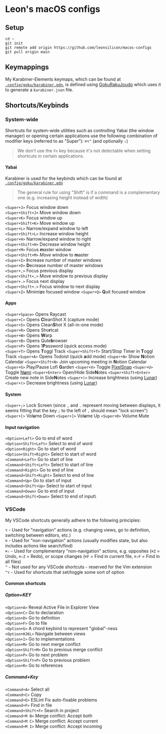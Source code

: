 # Leon's macOS configs

## Setup

```shell
cd ~
git init
git remote add origin https://github.com/leonsilicon/macos-configs
git pull origin main
```

## Keymappings

My Karabiner-Elements keymaps, which can be found at [`.config/goku/karabiner.edn`](./.config/goku/karabiner.edn), is defined using [GokuRakuJoudo](https://github.com/yqrashawn/GokuRakuJoudo) which uses it to generate a `karabiner.json` file.

## Shortcuts/Keybinds

### System-wide

Shortcuts for system-wide utilities such as controlling Yabai (the window manager) or opening certain applications use the following combination of modifier keys (referred to as "Super"): `⌘⌥^` (and optionally `⇧`)

> We don't use the `Fn` key because it's not detectable when setting shortcuts in certain applications.

#### Yabai

Karabiner is used for the keybinds which can be found at [`.config/goku/karabiner.edn`](./.config/goku/karabiner.edn)

> The general rule for using "Shift" is if a command is a complementary one (e.g. increasing height instead of width)

`<Super+J>` Focus window down\
`<Super+Shift+J>` Move window down\
`<Super+K>` Focus window up\
`<Super+Shift+K>` Move window up\
`<Super+L>` Narrow/expand window to left\
`<Super+Shift+L>` Increase window height\
`<Super+H>` Narrow/expand window to right\
`<Super+Shift+H>` Decrease window height\
`<Super+M>` Focus **m**aster window\
`<Super+Shift+M>` _Move_ window to **m**aster\
`<Super+I>` **I**ncrease number of master windows\
`<Super+D>` **D**ecrease number of master windows\
`<Super+,>` Focus previous display\
`<Super+Shift+,>` Move window to previous display\
`<Super+.>` Focus next display\
`<Super+Shift+.>` Focus window to next display\
`<Super+Z>` Minimi**z**e focused window
`<Super+Q>` **Q**uit focused window

#### Apps

`<Super+Space>` Opens Raycast\
`<Super+C>` Opens **C**leanShot X (capture mode)\
`<Super+S>` Opens Clean**S**hot X (all-in-one mode)\
`<Super+R>` Opens Sho**r**tcat\
`<Super+W>` Opens **W**arp\
`<Super+B>` Opens Qute**b**rowser\
`<Super+P>` Opens 1**P**assword (quick access mode)\
`<Super+T>` Opens **T**oggl Track
`<Super+Shift+T>` Start/Stop Timer in **T**oggl Track
`<Super+A>` Opens Todoist (quick **a**dd mode)
`<Super+N>` Show **N**otion Calendar
`<Super+Shift+N>` Join upcoming meeting in **N**otion Calendar
`<Super+G>` Play/Pause Lofi **G**arden
`<Super+X>` Toggle [PixelSnap](https://getpixelsnap.com)
`<Super+U>` Toggle [N**u**mi](https://numi.app)
`<Super+Enter>` Open/Hide Side**N**otes 
`<Super+Shift+Enter>` Create new note in Side**N**otes
`<Super+)>` Increase brightness (using [Lunar](https://lunar.fyi))
`<Super+(>` Decrease brightness (using [Lunar](https://lunar.fyi))

#### System

`<Super+;>` Lock Screen (since `,` and `.` represent moving between displays, it seems fitting that the key `;` to the left of `,` should mean "lock screen")
`<Super+[>` Vol**u**me Down
`<Super+]>` Vol**u**me Up
`<Super+0>` Volume Mute

#### Input navigation

`<Option+Left>` Go to end of word\
`<Option+Shift+Left>` Select to end of word\
`<Option+Right>` Go to start of word\
`<Option+Shift+Right>` Select to start of word\
`<Command+Left>` Go to start of line\
`<Command+Shift+Left>` Select to start of line\
`<Command+Right>` Go to end of line\
`<Command+Shift+Right>` Select to end of line\
`<Command+Up>` Go to start of input\
`<Command+Shift+Up>` Select to start of input\
`<Command+Down>` Go to end of input\
`<Command+Shift+Down>` Select to end of input\

### VSCode

My VSCode shortcuts generally adhere to the following principles:

`⌥` - Used for "navigation" actions (e.g. changing views, go to definition, switching between editors, etc.)\
`⌘` - Used for "non-navigation" actions (usually modifies state, but also includes actions like search/find)\
`⌘⇧` - Used for complementary "non-navigation" actions, e.g. opposites (`⌘Z` = Undo, `⌘⇧Z` = Redo), or scope changes (`⌘F` = Find in current file, `⌘⇧F` = Find in all files)\
`^` - Not used for any VSCode shortcuts - reserved for the Vim extension\
`^⌥` - Used for shortcuts that set/toggle some sort of option

#### Common shortcuts

##### Option+KEY

`<Option+A>` Reveal Active File in Explorer View\
`<Option+C>` Go to declaration\
`<Option+D>` Go to definition\
`<Option+F>` Go to file\
`<Option+G>` A chord keybind to represent "global"-ness\
`<Option+HJKL>` Navigate between views\
`<Option+I>` Go to implementations\
`<Option+M>` Go to next merge conflict\
`<Option+Shift+M>` Go to previous merge conflict\
`<Option+P>` Go to next problem\
`<Option+Shift+P>` Go to previous problem\
`<Option+R>` Go to references

##### Command+Key

`<Command+A>` Select all\
`<Command+C>` Copy\
`<Command+E>` ESLint Fix auto-fixable problems\
`<Command+F>` Find in file\
`<Command+Shift+F>` Search in project\
`<Command+M B>` Merge conflict: Accept both\
`<Command+M C>` Merge conflict: Accept current\
`<Command+M I>` Merge conflict: Accept incoming

